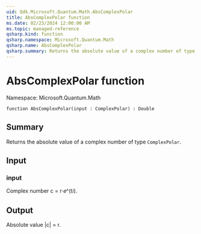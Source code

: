 ```yaml
---
uid: Qdk.Microsoft.Quantum.Math.AbsComplexPolar
title: AbsComplexPolar function
ms.date: 02/23/2024 12:00:00 AM
ms.topic: managed-reference
qsharp.kind: function
qsharp.namespace: Microsoft.Quantum.Math
qsharp.name: AbsComplexPolar
qsharp.summary: Returns the absolute value of a complex number of type `ComplexPolar`.
---
```


# AbsComplexPolar function

Namespace: Microsoft.Quantum.Math

```qsharp
function AbsComplexPolar(input : ComplexPolar) : Double
```

## Summary
Returns the absolute value of a complex number of type
`ComplexPolar`.

## Input
### input
Complex number c = r⋅𝑒^(t𝑖).

## Output
Absolute value |c| = r.
